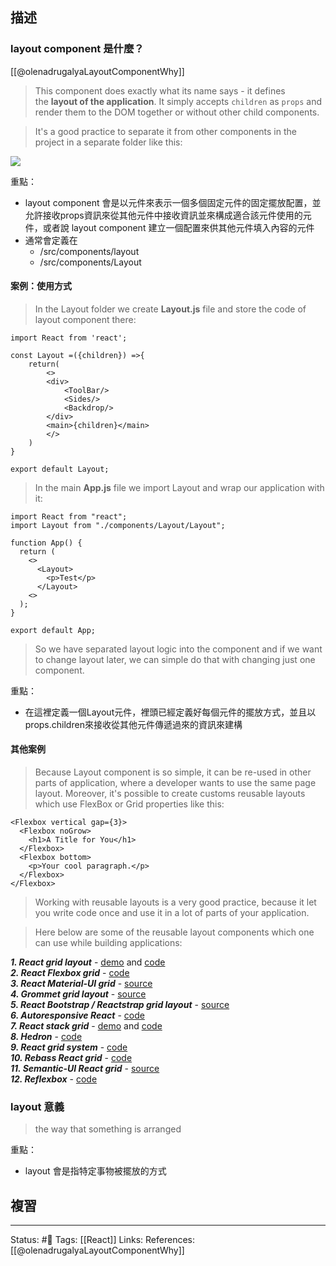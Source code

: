 ## 描述



### layout component 是什麼？

[[@olenadrugalyaLayoutComponentWhy]]
> This component does exactly what its name says - it defines the **layout of the application**. It simply accepts `children` as `props` and render them to the DOM together or without other child components.

> It's a good practice to separate it from other components in the project in a separate folder like this:

![](https://res.cloudinary.com/practicaldev/image/fetch/s--VRBJFi1q--/c_limit%2Cf_auto%2Cfl_progressive%2Cq_auto%2Cw_880/https://dev-to-uploads.s3.amazonaws.com/i/1atexmv0lw87bdvdn8re.png)

重點：
- layout component 會是以元件來表示一個多個固定元件的固定擺放配置，並允許接收props資訊來從其他元件中接收資訊並來構成適合該元件使用的元件，或者說 layout component 建立一個配置來供其他元件填入內容的元件
- 通常會定義在
	- /src/components/layout
	- /src/components/Layout

#### 案例：使用方式

> In the Layout folder we create **Layout.js** file and store the code of layout component there:

```
import React from 'react';

const Layout =({children}) =>{
    return(
        <>
        <div>
            <ToolBar/>
            <Sides/>
            <Backdrop/>
        </div>
        <main>{children}</main>
        </>
    )
}

export default Layout;
```

> In the main **App.js** file we import Layout and wrap our application with it:
```
import React from "react";
import Layout from "./components/Layout/Layout";

function App() {
  return (
    <>
      <Layout>
        <p>Test</p>
      </Layout>
    <>
  );
}

export default App;
```

> So we have separated layout logic into the component and if we want to change layout later, we can simple do that with changing just one component.

重點：
- 在這裡定義一個Layout元件，裡頭已經定義好每個元件的擺放方式，並且以props.children來接收從其他元件傳遞過來的資訊來建構



#### 其他案例

> Because Layout component is so simple, it can be re-used in other parts of application, where a developer wants to use the same page layout. Moreover, it's possible to create customs reusable layouts which use FlexBox or Grid properties like this:

```
<Flexbox vertical gap={3}>
  <Flexbox noGrow>
    <h1>A Title for You</h1>
  </Flexbox>
  <Flexbox bottom>
    <p>Your cool paragraph.</p>
  </Flexbox>
</Flexbox>
```

> Working with reusable layouts is a very good practice, because it let you write code once and use it in a lot of parts of your application.

> Here below are some of the reusable layout components which one can use while building applications:


**_1. React grid layout_** - [demo](https://strml.github.io/react-grid-layout/examples/0-showcase.html) and [code](https://github.com/STRML/react-grid-layout)  
**_2. React Flexbox grid_** - [code](https://github.com/roylee0704/react-flexbox-grid)  
**_3. React Material-UI grid_** - [source](https://material-ui.com/components/grid/)  
**_4. Grommet grid layout_** - [source](https://v2.grommet.io/grid)  
**_5. React Bootstrap / Reactstrap grid layout_** - [source](https://react-bootstrap.netlify.app/layout/grid/)  
**_6. Autoresponsive React_** - [code](https://github.com/xudafeng/autoresponsive-react)  
**_7. React stack grid_** - [demo](https://tsuyoshiwada.github.io/react-stack-grid/#/) and [code](https://github.com/tsuyoshiwada/react-stack-grid)  
**_8. Hedron_** - [code](https://github.com/garetmckinley/hedron)  
**_9. React grid system_** - [code](https://github.com/sealninja/react-grid-system)  
**_10. Rebass React grid_** - [code](https://github.com/rebassjs/grid)  
**_11. Semantic-UI React grid_** - [source](https://react.semantic-ui.com/collections/grid/)  
**_12. Reflexbox_** - [code](https://github.com/jxnblk/reflexbox)


### layout 意義
> the way that something is arranged


重點：
- layout 會是指特定事物被擺放的方式




## 複習


---
Status: #🌱 
Tags:
[[React]]
Links:
References:
[[@olenadrugalyaLayoutComponentWhy]]